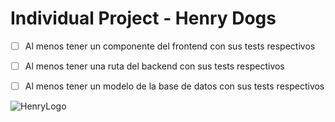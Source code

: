 # Individual Project - Henry Dogs

- [ ] Al menos tener un componente del frontend con sus tests respectivos
- [ ] Al menos tener una ruta del backend con sus tests respectivos
- [ ] Al menos tener un modelo de la base de datos con sus tests respectivos


![HenryLogo](https://d31uz8lwfmyn8g.cloudfront.net/Assets/logo-henry-white-lg.png)
